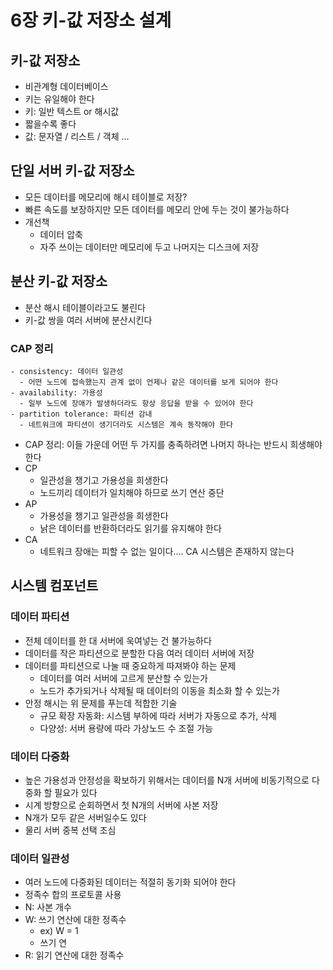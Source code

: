 # 6장 키-값 저장소 설계

## 키-값 저장소

- 비관계형 데이터베이스
- 키는 유일해야 한다
- 키: 일반 텍스트 or 해시값
- 짧을수록 좋다
- 값: 문자열 / 리스트 / 객체 ...

## 단일 서버 키-값 저장소

- 모든 데이터를 메모리에 해시 테이블로 저장?
- 빠른 속도를 보장하지만 모든 데이터를 메모리 안에 두는 것이 불가능하다
- 개선책
  - 데이터 압축
  - 자주 쓰이는 데이터만 메모리에 두고 나머지는 디스크에 저장

## 분산 키-값 저장소

- 분산 해시 테이블이라고도 불린다
- 키-값 쌍을 여러 서버에 분산시킨다

### CAP 정리

```
- consistency: 데이터 일관성
  - 어떤 노드에 접속했는지 관계 없이 언제나 같은 데이터를 보게 되어야 한다
- availability: 가용성
  - 일부 노드에 장애가 발생하더라도 항상 응답을 받을 수 있어야 한다
- partition tolerance: 파티션 감내
  - 네트워크에 파티션이 생기더라도 시스템은 계속 동작해야 한다
```

- CAP 정리: 이들 가운데 어떤 두 가지를 충족하려면 나머지 하나는 반드시 희생해야 한다
- CP
  - 일관성을 챙기고 가용성을 희생한다 
  - 노드끼리 데이터가 일치해야 하므로 쓰기 연산 중단
- AP
  - 가용성을 챙기고 일관성을 희생한다
  - 낡은 데이터를 반환하더라도 읽기를 유지해야 한다
- CA
  - 네트워크 장애는 피할 수 없는 일이다.... CA 시스템은 존재하지 않는다

## 시스템 컴포넌트

### 데이터 파티션

- 전체 데이터를 한 대 서버에 욱여넣는 건 불가능하다
- 데이터를 작은 파티션으로 분할한 다음 여러 데이터 서버에 저장
- 데이터를 파티션으로 나눌 때 중요하게 따져봐야 하는 문제
  - 데이터를 여러 서버에 고르게 분산할 수 있는가
  - 노드가 추가되거나 삭제될 때 데이터의 이동을 최소화 할 수 있는가
- 안정 해시는 위 문제를 푸는데 적합한 기술
  - 규모 확장 자동화: 시스템 부하에 따라 서버가 자동으로 추가, 삭제
  - 다양성: 서버 용량에 따라 가상노드 수 조절 가능

### 데이터 다중화

- 높은 가용성과 안정성을 확보하기 위해서는 데이터를 N개 서버에 비동기적으로 다중화 할 필요가 있다
- 시계 방향으로 순회하면서 첫 N개의 서버에 사본 저장
- N개가 모두 같은 서버일수도 있다
- 물리 서버 중복 선택 조심

### 데이터 일관성

- 여러 노드에 다중화된 데이터는 적절히 동기화 되어야 한다
- 정족수 합의 프로토콜 사용
- N: 사본 개수
- W: 쓰기 연산에 대한 정족수
  - ex) W = 1
  - 쓰기 연
- R: 읽기 연산에 대한 정족수



